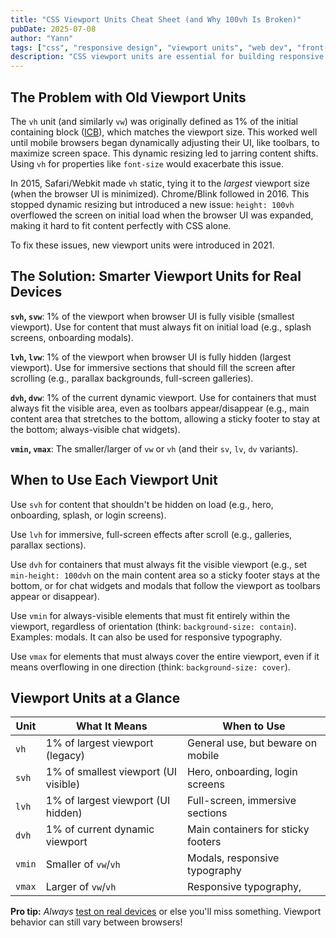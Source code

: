 ```yaml
---
title: "CSS Viewport Units Cheat Sheet (and Why 100vh Is Broken)"
pubDate: 2025-07-08
author: "Yann"
tags: ["css", "responsive design", "viewport units", "web dev", "front-end"]
description: "CSS viewport units are essential for building responsive layouts, but with mobile browsers’ dynamic UI, using them efficiently can get tricky."
---
```


## The Problem with Old Viewport Units

The `vh` unit (and similarly `vw`) was originally defined as 1% of the initial containing block ([ICB](https://developer.mozilla.org/en-US/docs/Web/CSS/Initial_containing_block)), which matches the viewport size. This worked well until mobile browsers began dynamically adjusting their UI, like toolbars, to maximize screen space. This dynamic resizing led to jarring content shifts. Using `vh` for properties like `font-size` would exacerbate this issue.

In 2015, Safari/Webkit made `vh` static, tying it to the _largest_ viewport size (when the browser UI is minimized). Chrome/Blink followed in 2016. This stopped dynamic resizing but introduced a new issue: `height: 100vh` overflowed the screen on initial load when the browser UI was expanded, making it hard to fit content perfectly with CSS alone.

To fix these issues, new viewport units were introduced in 2021.

## The Solution: Smarter Viewport Units for Real Devices

**`svh`, `svw`**: 1% of the viewport when browser UI is fully visible (smallest viewport). Use for content that must always fit on initial load (e.g., splash screens, onboarding modals).

**`lvh`, `lvw`**: 1% of the viewport when browser UI is fully hidden (largest viewport). Use for immersive sections that should fill the screen after scrolling (e.g., parallax backgrounds, full-screen galleries).

**`dvh`, `dvw`**: 1% of the current dynamic viewport. Use for containers that must always fit the visible area, even as toolbars appear/disappear (e.g., main content area that stretches to the bottom, allowing a sticky footer to stay at the bottom; always-visible chat widgets).

**`vmin`, `vmax`**: The smaller/larger of `vw` or `vh` (and their `sv`, `lv`, `dv` variants).

## When to Use Each Viewport Unit

Use `svh` for content that shouldn't be hidden on load (e.g., hero, onboarding, splash, or login screens).

Use `lvh` for immersive, full-screen effects after scroll (e.g., galleries, parallax sections).

Use `dvh` for containers that must always fit the visible viewport (e.g., set `min-height: 100dvh` on the main content area so a sticky footer stays at the bottom, or for chat widgets and modals that follow the viewport as toolbars appear or disappear).

Use `vmin` for always-visible elements that must fit entirely within the viewport, regardless of orientation (think: `background-size: contain`). Examples: modals. It can also be used for responsive typography.

Use `vmax` for elements that must always cover the entire viewport, even if it means overflowing in one direction (think: `background-size: cover`).

## Viewport Units at a Glance

| Unit   | What It Means                        | When to Use                        |
| ------ | ------------------------------------ | ---------------------------------- |
| `vh`   | 1% of largest viewport (legacy)      | General use, but beware on mobile  |
| `svh`  | 1% of smallest viewport (UI visible) | Hero, onboarding, login screens    |
| `lvh`  | 1% of largest viewport (UI hidden)   | Full-screen, immersive sections    |
| `dvh`  | 1% of current dynamic viewport       | Main containers for sticky footers |
| `vmin` | Smaller of `vw`/`vh`                 | Modals, responsive typography      |
| `vmax` | Larger of `vw`/`vh`                  | Responsive typography,             |

**Pro tip:** _Always_ [test on real devices](/blog/local-dev-tunnel) or else you'll miss something. Viewport behavior can still vary between browsers!
